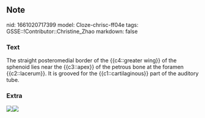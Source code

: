 ## Note
nid: 1661020717399
model: Cloze-chrisc-ff04e
tags: GSSE::!Contributor::Christine_Zhao
markdown: false

### Text
<div>
  <div>
    <div>
      <div>
        The straight posteromedial border of the {{c4::greater
        wing}} of the sphenoid lies near the {{c3::apex}} of the
        petrous bone at the foramen {{c2::lacerum}}. It is grooved
        for the {{c1::cartilaginous}} part of the auditory tube.
      </div>
    </div>
  </div>
</div>

### Extra
<img src="Screenshot+2020-11-01+at+9.04.08+AM.png"><img src= 
"topic-5-bone-of-skull-neck-48-728.jpg">
